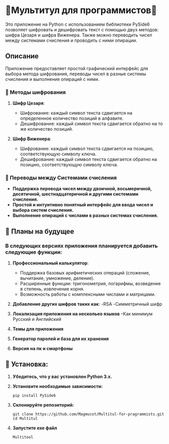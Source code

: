# 👾Мультитул для программистов👾

Это приложение на Python с использованием библиотеки PySide6 позволяет шифровать и дешифровать текст с помощью двух методов: шифра Цезаря и шифра Виженера. Также можно переводить чисел между системами счисления и проводить с ними опирации.

## Описание

Приложение предоставляет простой графический интерфейс для выбора метода шифрования, переводы чисел в разные системы счисления и выполнения опираций с ними.

### 🔏 Методы шифрования

1. **Шифр Цезаря**:
   - Шифрование: каждый символ текста сдвигается на определенное количество позиций в алфавите.
   - Дешифрование: каждый символ текста сдвигается обратно на то же количество позиций.

2. **Шифр Виженера**:
   - Шифрование: каждый символ текста сдвигается на позицию, соответствующую символу ключа.
   - Дешифрование: каждый символ текста сдвигается обратно на позицию, соответствующую символу ключа.
### 📃 Переводы между Системами счисления
   - **Поддержка перевода чисел между двоичной, восьмеричной, десятичной, шестнадцатеричной и другими системами счисления.**
   - **Простой и интуитивно понятный интерфейс для ввода чисел и выбора систем счисления.**
   - **Выполнение опираций с числами в разных системах счисления.**
   
## 🌠 Планы на будущее

### В следующих версиях приложения планируется добавить следующие функции:

1. **Профессиональный калькулятор**:
   - Поддержка базовых арифметических операций (сложение, вычитание, умножение, деление).
   - Расширенные функции: тригонометрия, логарифмы, возведение в степень, извлечение корня.
   - Возможность работы с комплексными числами и матрицами.
2. **Добавление других шифров таких как**:
   -RSA
   -Симметричный шифр
   
4. **Локализация приложения на нескольео языков**
   -Как минимум Русский и Английский
5. **Темы для приложения**
6. **Генератор паролей и база для их хранения**
7. **Версия на пк и смартфоны**

## 🚀 Установка:

1. **Убедитесь, что у вас установлен Python 3.x.**
2. **Установите необходимые зависимости:**

   ```
   pip install PySide6
3. **Склонируйте репозиторий:**
   ```
   git clone https://github.com/Magmucot/Multitul-for-pragrammists.git
   cd Multitul
4. **Запустите exe файл**
   ```
   Multitool

